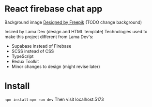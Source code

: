 # React firebase chat app

Background image <a href="http://www.freepik.com">Designed by Freepik</a> (TODO change background)

Insired by Lama Dev (design and HTML template)
Technologies used to make this project different from Lama Dev's:

-   Supabase instead of Firebase
-   SCSS instead of CSS
-   TypeScript
-   Redux Toolkit
-   Minor changes to design (might revise later)

# Install

`npm install`
`npm run dev`
Then visit localhost:5173
